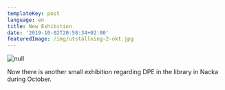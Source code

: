 ```yaml
---
templateKey: post
language: en
title: New Exhibition
date: '2019-10-02T20:58:34+02:00'
featuredImage: /img/utställning-2-okt.jpg
---
```

![null](/img/utställning-2-okt.jpg)

Now there is another small exhibition regarding DPE in the library in Nacka during October.
